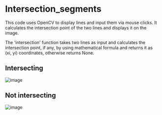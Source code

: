 # Intersection_segments

This code uses OpenCV to display lines and input them via mouse clicks. It calculates the intersection point of the two lines and displays it on the image.

The 'intersection' function takes two lines as input and calculates the intersection point, if any, by using mathematical formula and returns it as (xi, yi) coordinates, otherwise returns None.

## Intersecting
![image](https://user-images.githubusercontent.com/39840269/212477670-0913ece5-d1a2-4705-9f0e-c5d9901bd763.png)

## Not intersecting
![image](https://user-images.githubusercontent.com/39840269/212477711-4865aa34-892a-4400-af42-1dd6a818d248.png)

